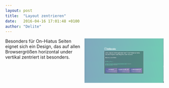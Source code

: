 ```yaml
---
layout: post
title:  "Layout zentrieren"
date:   2016-04-16 17:01:48 +0100
author: "Delite"
---
```

<img src="/images/center_design.png" style="max-width:50%;float:right" />

Besonders für On-Hiatus Seiten eignet sich ein Design, das auf allen Browsergrößen horizontal under vertikal zentriert ist besonders.
